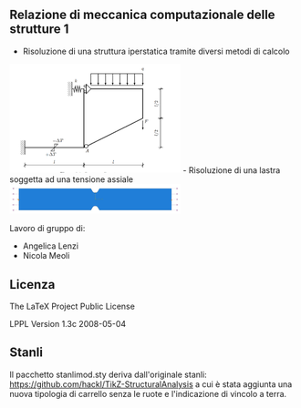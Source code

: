 ## Relazione di meccanica computazionale delle strutture 1

- Risoluzione di una struttura iperstatica tramite diversi metodi di calcolo 
<img src="/imgGIT/img1.png" alt="drawing" width="300"/>
- Risoluzione di una lastra soggetta ad una tensione assiale
<img src="/imgGIT/img2.jpg" alt="drawing" width="300"/>

Lavoro di gruppo di:
 - Angelica Lenzi
 - Nicola Meoli

## Licenza
The LaTeX Project Public License

LPPL Version 1.3c  2008-05-04

## Stanli
Il pacchetto stanlimod.sty deriva dall'originale stanli: https://github.com/hackl/TikZ-StructuralAnalysis a cui è stata aggiunta una nuova tipologia di carrello senza le ruote e l'indicazione di vincolo a terra. 
